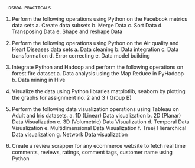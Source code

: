       DSBDA PRACTICALS


1. Perform the following operations using Python on the Facebook metrics data sets
a. Create data subsets
b. Merge Data
c. Sort Data
d. Transposing Data
e. Shape and reshape Data

2. Perform the following operations using Python on the Air quality and Heart Diseases data sets
a. Data cleaning
b. Data integration
c. Data transformation
d. Error correcting
e. Data model building

3. Integrate Python and Hadoop and perform the following operations on forest fire dataset
a. Data analysis using the Map Reduce in PyHadoop
b. Data mining in Hive


4. Visualize the data using Python libraries matplotlib, seaborn by plotting the graphs for assignment
no. 2 and 3 ( Group B)

5. Perform the following data visualization operations using Tableau on Adult and Iris datasets.
a. 1D (Linear) Data visualization
b. 2D (Planar) Data Visualization
c. 3D (Volumetric) Data Visualization
d. Temporal Data Visualization
e. Multidimensional Data Visualization
f. Tree/ Hierarchical Data visualization
g. Network Data visualization

6. Create a review scrapper for any ecommerce website to fetch real time comments, reviews,
ratings, comment tags, customer name using Python
